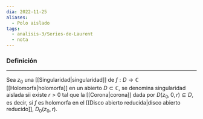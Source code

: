```yaml
---
dia: 2022-11-25
aliases:
  - Polo aislado
tags:
  - analisis-3/Series-de-Laurent
  - nota
---
```

### Definición
---
Sea $z_0$ una [[Singularidad|singularidad]] de $f : D \to \mathbb{C}$ [[Holomorfa|holomorfa]] en un abierto $D \subset \mathbb{C}$, se denomina singularidad aislada sii existe $r > 0$ tal que la [[Corona|corona]] dada por $D(z_0, 0, r) \subseteq D$, es decir, si $f$ es holomorfa en el [[Disco abierto reducida|disco abierto reducido]], $D_0(z_0, r)$.